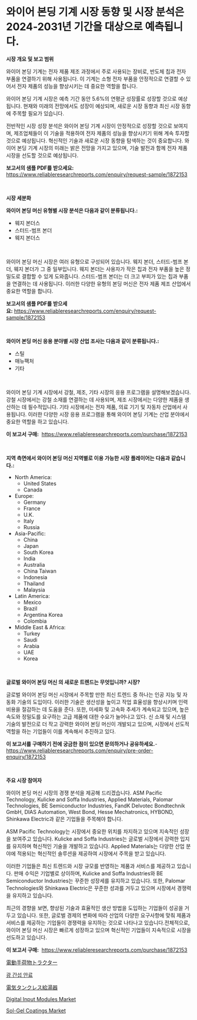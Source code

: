 <p><h1>와이어 본딩 기계 시장 동향 및 시장 분석은 2024-2031년 기간을 대상으로 예측됩니다.</h1></p><p><strong>시장 개요 및 보고 범위</strong></p>
<p><p>와이어 본딩 기계는 전자 제품 제조 과정에서 주로 사용되는 장비로, 반도체 칩과 전자 부품을 연결하기 위해 사용됩니다. 이 기계는 소형 전자 부품을 안정적으로 연결할 수 있어서 전자 제품의 성능을 향상시키는 데 중요한 역할을 합니다. </p><p>와이어 본딩 기계 시장은 예측 기간 동안 5.6%의 연평균 성장률로 성장할 것으로 예상됩니다. 현재와 미래의 전망에서도 성장이 예상되며, 새로운 시장 동향과 최신 시장 동향에 주목할 필요가 있습니다. </p><p>전반적인 시장 성장 분석은 와이어 본딩 기계 시장이 안정적으로 성장할 것으로 보여지며, 제조업체들이 이 기술을 적용하여 전자 제품의 성능을 향상시키기 위해 계속 투자할 것으로 예상됩니다. 혁신적인 기술과 새로운 시장 동향을 탐색하는 것이 중요합니다. 와이어 본딩 기계 시장의 미래는 밝은 전망을 가지고 있으며, 기술 발전과 함께 전자 제품 시장을 선도할 것으로 예상됩니다.</p></p>
<p><strong>보고서의 샘플 PDF를 받으세요:</strong> <a href="https://www.reliableresearchreports.com/enquiry/request-sample/1872153">https://www.reliableresearchreports.com/enquiry/request-sample/1872153</a></p>
<p>&nbsp;</p>
<p><strong>시장 세분화</strong></p>
<p><strong>와이어 본딩 머신 유형별 시장 분석은 다음과 같이 분류됩니다.:</strong></p>
<p><ul><li>웨지 본더스</li><li>스터드-범프 본더</li><li>웨지 본더스</li></ul></p>
<p>&nbsp;</p>
<p><p>와이어 본딩 머신 시장은 여러 유형으로 구성되어 있습니다. 웨지 본더, 스터드-범프 본더, 웨지 본더가 그 중 일부입니다. 웨지 본더는 사용자가 작은 칩과 전자 부품을 높은 정밀도로 결합할 수 있게 도와줍니다. 스터드-범프 본더는 더 크고 부피가 있는 칩과 부품을 연결하는 데 사용됩니다. 이러한 다양한 유형의 본딩 머신은 전자 제품 제조 산업에서 중요한 역할을 합니다.</p></p>
<p><strong>보고서의 샘플 PDF를 받으세요:</strong>&nbsp;<a href="https://www.reliableresearchreports.com/enquiry/request-sample/1872153">https://www.reliableresearchreports.com/enquiry/request-sample/1872153</a></p>
<p>&nbsp;</p>
<p><strong> 와이어 본딩 머신 응용 분야별 시장 산업 조사는 다음과 같이 분류됩니다.:</strong></p>
<p><ul><li>스틸</li><li>매뉴팩처</li><li>기타</li></ul></p>
<p>&nbsp;</p>
<p><p>와이어 본딩 기계 시장에서 강철, 제조, 기타 시장의 응용 프로그램을 설명해보겠습니다. 강철 시장에서는 강철 소재를 연결하는 데 사용되며, 제조 시장에서는 다양한 제품을 생산하는 데 필수적입니다. 기타 시장에서는 전자 제품, 의료 기기 및 자동차 산업에서 사용됩니다. 이러한 다양한 시장 응용 프로그램을 통해 와이어 본딩 기계는 산업 분야에서 중요한 역할을 하고 있습니다.</p></p>
<p><strong>이 보고서 구매:</strong>&nbsp; <a href="https://www.reliableresearchreports.com/purchase/1872153">https://www.reliableresearchreports.com/purchase/1872153</a></p>
<p>&nbsp;</p>
<p><strong>지역 측면에서 와이어 본딩 머신 지역별로 이용 가능한 시장 플레이어는 다음과 같습니다.:</strong></p>
<p><ul>
    <li>
        North America:
        <ul>
            <li>United States</li>
            <li>Canada</li>
        </ul>
    </li>
    <li>
        Europe:
        <ul>
            <li>Germany</li>
            <li>France</li>
            <li>U.K.</li>
            <li>Italy</li>
            <li>Russia</li>
        </ul>
    </li>
    <li>
        Asia-Pacific:
        <ul>
            <li>China</li>
            <li>Japan</li>
            <li>South Korea</li>
            <li>India</li>
            <li>Australia</li>
            <li>China Taiwan</li>
            <li>Indonesia</li>
            <li>Thailand</li>
            <li>Malaysia</li>
        </ul>
    </li>
    <li>
        Latin America:
        <ul>
            <li>Mexico</li>
            <li>Brazil</li>
            <li>Argentina Korea</li>
            <li>Colombia</li>
        </ul>
    </li>
    <li>
        Middle East & Africa:
        <ul>
            <li>Turkey</li>
            <li>Saudi</li>
            <li>Arabia</li>
            <li>UAE</li>
            <li>Korea</li>
        </ul>
    </li>
    </ul></p>
<p>&nbsp;</p>
<p><strong>글로벌 와이어 본딩 머신 의 새로운 트렌드는 무엇입니까? 시장?</strong></p>
<p><p>글로벌 와이어 본딩 머신 시장에서 주목할 만한 최신 트렌드 중 하나는 인공 지능 및 자동화 기술의 도입이다. 이러한 기술은 생산성을 높이고 작업 효율성을 향상시키며 인력 비용을 절감하는 데 도움을 준다. 또한, 미세화 및 고속화 추세가 계속되고 있으며, 높은 속도와 정밀도를 요구하는 고급 제품에 대한 수요가 늘어나고 있다. 신 소재 및 시스템 기술의 발전으로 더 작고 강력한 와이어 본딩 머신이 개발되고 있으며, 시장에서 선도적 역할을 하는 기업들이 이를 계속해서 추진하고 있다.</p></p>
<p><strong>이 보고서를 구매하기 전에 궁금한 점이 있으면 문의하거나 공유하세요.</strong>- <a href="https://www.reliableresearchreports.com/enquiry/pre-order-enquiry/1872153">https://www.reliableresearchreports.com/enquiry/pre-order-enquiry/1872153</a></p>
<p>&nbsp;</p>
<p><strong>주요 시장 참여자</strong></p>
<p><p>와이어 본딩 머신 시장의 경쟁 분석을 제공해 드리겠습니다. ASM Pacific Technology, Kulicke and Soffa Industries, Applied Materials, Palomar Technologies, BE Semiconductor Industries, FandK Delvotec Bondtechnik GmbH, DIAS Automation, West Bond, Hesse Mechatronics, HYBOND, Shinkawa Electric과 같은 기업들을 주목해야 합니다.</p><p>ASM Pacific Technology는 시장에서 중요한 위치를 차지하고 있으며 지속적인 성장을 보여주고 있습니다. Kulicke and Soffa Industries는 글로벌 시장에서 강력한 입지를 유지하며 혁신적인 기술을 개발하고 있습니다. Applied Materials는 다양한 산업 분야에 적용되는 혁신적인 솔루션을 제공하여 시장에서 주목을 받고 있습니다.</p><p>이러한 기업들은 최신 트렌드와 시장 규모를 반영하는 제품과 서비스를 제공하고 있습니다. 판매 수익은 기업별로 상이하며, Kulicke and Soffa Industries와 BE Semiconductor Industries는 꾸준한 성장세를 유지하고 있습니다. 또한, Palomar Technologies와 Shinkawa Electric은 꾸준한 성과를 거두고 있으며 시장에서 경쟁력을 유지하고 있습니다.</p><p>최근의 경향을 보면, 향상된 기술과 효율적인 생산 방법을 도입하는 기업들이 성공을 거두고 있습니다. 또한, 글로벌 경제의 변화에 따라 산업의 다양한 요구사항에 맞춰 제품과 서비스를 제공하는 기업들이 경쟁력을 유지하는 것으로 나타나고 있습니다.전체적으로, 와이어 본딩 머신 시장은 빠르게 성장하고 있으며 혁신적인 기업들이 지속적으로 시장을 선도하고 있습니다.</p></p>
<p><strong>이 보고서 구매:</strong>&nbsp;&nbsp;<a href="https://www.reliableresearchreports.com/purchase/1872153">https://www.reliableresearchreports.com/purchase/1872153</a></p>
<p><p><a href="https://medium.com/@lenorakris2023/%E9%9B%BB%E5%8B%95%E8%8D%B7%E7%89%A9%E7%89%BD%E5%BC%95%E8%BB%8A%E5%B8%82%E5%A0%B4-%E3%82%B7%E3%82%A7%E3%82%A2-%E5%B8%82%E5%A0%B4%E5%8B%95%E5%90%91-%E5%B0%86%E6%9D%A5%E3%81%AE%E6%88%90%E9%95%B7%E3%82%92%E6%8E%A2%E3%82%8B-c55f83a58bb9">電動手荷物トラクター</a></p><p><a href="https://medium.com/@williefoster48/%EB%B9%9B-%EA%B0%84%EC%84%AD-%ED%94%BCgment-%EC%8B%9C%EC%9E%A5-%EA%B2%BD%EC%9F%81-%EB%B6%84%EC%84%9D-%EC%8B%9C%EC%9E%A5-%EB%8F%99%ED%96%A5-%EB%B0%8F-2031%EB%85%84%EA%B9%8C%EC%A7%80%EC%9D%98-%EC%98%88%EC%B8%A1-2a1164c68a5e">광 간섭 안료</a></p><p><a href="https://github.com/vhemk0794148/Market-Research-Report-List-1/blob/main/83199342585.md">電気タンクレス給湯器</a></p><p><a href="https://issuu.com/reportprime-2/docs/digital-input-modules-market-size-2030.pptx">Digital Input Modules Market</a></p><p><a href="https://github.com/joannesouthgate/Market-Research-Report-List-2/blob/main/sol-gel-coatings-market.md">Sol-Gel Coatings Market</a></p></p>
